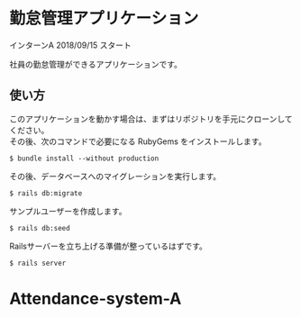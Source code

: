 # 勤怠管理アプリケーション

インターンA 2018/09/15 スタート

社員の勤怠管理ができるアプリケーションです。　　

## 使い方

このアプリケーションを動かす場合は、まずはリポジトリを手元にクローンしてください。  
その後、次のコマンドで必要になる RubyGems をインストールします。

```
$ bundle install --without production
```

その後、データベースへのマイグレーションを実行します。

```
$ rails db:migrate
```

サンプルユーザーを作成します。

```
$ rails db:seed
```

Railsサーバーを立ち上げる準備が整っているはずです。

```
$ rails server
```
# Attendance-system-A
